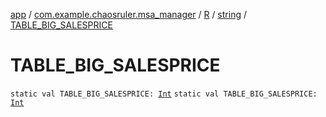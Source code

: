 [app](../../../index.md) / [com.example.chaosruler.msa_manager](../../index.md) / [R](../index.md) / [string](index.md) / [TABLE_BIG_SALESPRICE](.)

# TABLE_BIG_SALESPRICE

`static val TABLE_BIG_SALESPRICE: `[`Int`](https://kotlinlang.org/api/latest/jvm/stdlib/kotlin/-int/index.html)
`static val TABLE_BIG_SALESPRICE: `[`Int`](https://kotlinlang.org/api/latest/jvm/stdlib/kotlin/-int/index.html)